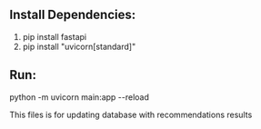 ## Install Dependencies:
1. pip install fastapi 
2. pip install "uvicorn[standard]"

## Run: 
python -m uvicorn main:app --reload


This files is for updating database with recommendations results

